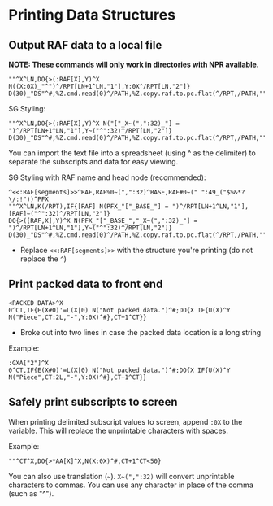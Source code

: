 # Printing Data Structures

## Output RAF data to a local file

**NOTE: These commands will only work in directories with NPR available.**

```
""^X^LN,DO{>(:RAF[X],Y)^X N((X:0X)_"^")^/RPT[LN+1^LN,"1"],Y:0X^/RPT[LN,"2"]}
D(30)_"DS"^#,%Z.cmd.read(0)^/PATH,%Z.copy.raf.to.pc.flat(^/RPT,/PATH,"","N")
```

$G Styling:

```
""^X^LN,DO{>(:RAF[X],Y)^X N("["_X~(",":32)_"] = ")^/RPT[LN+1^LN,"1"],Y~("^":32)^/RPT[LN,"2"]}
D(30)_"DS"^#,%Z.cmd.read(0)^/PATH,%Z.copy.raf.to.pc.flat(^/RPT,/PATH,"","N")
```

You can import the text file into a spreadsheet (using ^ as the delimiter) to separate the subscripts and data for easy viewing.

$G Styling with RAF name and head node (recommended):
```
^<<:RAF[segments]>>^RAF,RAF%0~(",":32)^BASE,RAF#0~(" ":49_("$%&*?\/:!"))^PFX
""^X^LN,K(/RPT),IF{[RAF] N(PFX_"["_BASE_"] = ")^/RPT[LN+1^LN,"1"],[RAF]~("^":32)^/RPT[LN,"2"]}
DO{>([RAF,X],Y)^X N(PFX_"["_BASE_","_X~(",":32)_"] = ")^/RPT[LN+1^LN,"1"],Y~("^":32)^/RPT[LN,"2"]}
D(30)_"DS"^#,%Z.cmd.read(0)^/PATH,%Z.copy.raf.to.pc.flat(^/RPT,/PATH,"","N"),D(30)_"sh_"_{/PATH}^#
```

* Replace `<<:RAF[segments]>>` with the structure you're printing (do not replace the `^`)


## Print packed data to front end

```
<PACKED DATA>^X
0^CT,IF{E(X#0)'=L(X|0) N("Not packed data.")^#;DO{X IF{U(X)^Y N("Piece",CT:2L,"-",Y:0X)^#},CT+1^CT}}
```

* Broke out into two lines in case the packed data location is a long string

Example:

```
:GXA["2"]^X
0^CT,IF{E(X#0)'=L(X|0) N("Not packed data.")^#;DO{X IF{U(X)^Y N("Piece",CT:2L,"-",Y:0X)^#},CT+1^CT}}
```


## Safely print subscripts to screen

When printing delimited subscript values to screen, append `:0X` to the variable. This will replace the unprintable characters with spaces.

Example:
```
""^CT^X,DO{>*AA[X]^X,N(X:0X)^#,CT+1^CT<50}
```

You can also use translation (`~`). `X~(",":32)` will convert unprintable characters to commas. You can use any character in place of the comma (such as "^").
